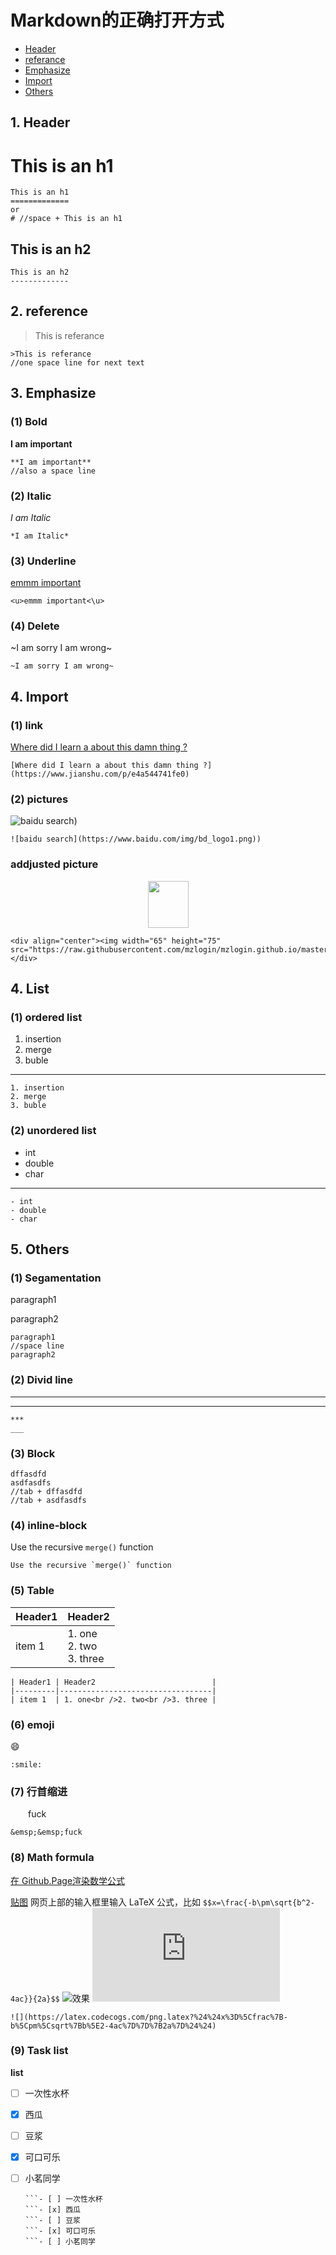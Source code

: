 # Markdown的正确打开方式

* [Header](#1)
* [referance](#2)
* [Emphasize](#3)
* [Import](#4)
* [Others](#5)

## 1. Header

This is an h1
=============
	This is an h1
	=============
	or
	# //space + This is an h1

This is an h2
-------------
	This is an h2
	-------------

## 2. reference

>This is referance

	>This is referance
	//one space line for next text

## 3. Emphasize

### (1) Bold

**I am important**

	**I am important**
	//also a space line

### (2) Italic

*I am Italic*

	*I am Italic*

### (3) Underline

<u>emmm important</u>

	<u>emmm important<\u>

### (4) Delete

~I am sorry I am wrong~

	~I am sorry I am wrong~
## 4. Import

### (1) link

[Where did I learn a about this damn thing ?](https://www.jianshu.com/p/e4a544741fe0)

	[Where did I learn a about this damn thing ?](https://www.jianshu.com/p/e4a544741fe0)

### (2) pictures

![baidu search](https://www.baidu.com/img/bd_logo1.png))

	![baidu search](https://www.baidu.com/img/bd_logo1.png))

### addjusted picture

<div align="center"><img width="65" height="75" src="https://raw.githubusercontent.com/mzlogin/mzlogin.github.io/master/images/posts/markdown/demo.png"/></div>

	<div align="center"><img width="65" height="75" src="https://raw.githubusercontent.com/mzlogin/mzlogin.github.io/master/images/posts/markdown/demo.png"/></div>

## 4. List

### (1) ordered list
1. insertion
2. merge
3. buble

-----
	1. insertion
	2. merge
	3. buble

### (2) unordered list

- int
- double
- char

-------
	- int
	- double
	- char
## 5. Others

### (1) Segamentation

paragraph1

paragraph2

	paragraph1
	//space line
	paragraph2
	
###  (2) Divid line

***
___

	***
	___
### (3) Block

	dffasdfd
	asdfasdfs
	//tab + dffasdfd
	//tab + asdfasdfs

### (4) inline-block

Use the recursive `merge()` function

	Use the recursive `merge()` function

### (5) Table

| Header1 | Header2                          |
|---------|----------------------------------|
| item 1  | 1. one<br/>2. two<br/>3. three |

	| Header1 | Header2                          |
	|---------|----------------------------------|
	| item 1  | 1. one<br />2. two<br />3. three |
### (6) emoji
:smile:

	:smile:

### (7) 行首缩进

&emsp;&emsp;fuck

	&emsp;&emsp;fuck
### (8) Math formula

[在 Github.Page渲染数学公式](http://wanguolin.github.io/mathmatics_rending/)

[贴图]( https://www.codecogs.com/latex/eqneditor.php) 网页上部的输入框里输入 LaTeX 公式，比如 `$$x=\frac{-b\pm\sqrt{b^2-4ac}}{2a}$$`
![效果](https://raw.githubusercontent.com/mzlogin/mzlogin.github.io/master/images/posts/markdown/latex-img.png)
![](https://latex.codecogs.com/png.latex?%24%24x%3D%5Cfrac%7B-b%5Cpm%5Csqrt%7Bb%5E2-4ac%7D%7D%7B2a%7D%24%24)

	![](https://latex.codecogs.com/png.latex?%24%24x%3D%5Cfrac%7B-b%5Cpm%5Csqrt%7Bb%5E2-4ac%7D%7D%7B2a%7D%24%24)
### (9) Task list

**list**

- [ ] 一次性水杯
- [x] 西瓜
- [ ] 豆浆
- [x] 可口可乐
- [ ] 小茗同学

	```**list**
	```- [ ] 一次性水杯
	```- [x] 西瓜
	```- [ ] 豆浆
	```- [x] 可口可乐
	```- [ ] 小茗同学